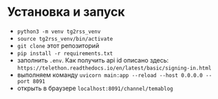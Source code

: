 # Установка и запуск
- `python3 -m venv tg2rss_venv`
- `source tg2rss_venv/bin/activate`
- `git clone` этот репозиторий
- `pip install -r requirements.txt`
- заполнить `.env`. Как получить api id описано здесь: `https://telethon.readthedocs.io/en/latest/basic/signing-in.html`
- выполняем команду `uvicorn main:app --reload --host 0.0.0.0 --port 8091`
- открыть в браузере `localhost:8091/channel/temablog`
  
